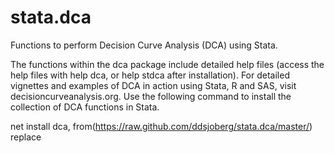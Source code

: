 # stata.dca
Functions to perform Decision Curve Analysis (DCA) using Stata.

The functions within the dca package include detailed help files (access the help files with help dca, or help stdca after installation).  For detailed vignettes and examples of DCA in action using Stata, R and SAS, visit decisioncurveanalysis.org.  Use the following command to install the collection of DCA functions in Stata.  

net install dca, from(https://raw.github.com/ddsjoberg/stata.dca/master/) replace
